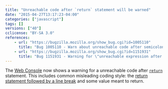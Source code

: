 ```yaml
---
title: "Unreachable code after `return` statement will be warned"
date: "2015-04-27T13:17:23-04:00"
categories: ["javascript"]
tags: []
versions: ["40"]
cclicense: "BY-SA 3.0"
references:
    - url: "https://bugzilla.mozilla.org/show_bug.cgi?id=1005110"
      title: "Bug 1005110 - Warn about unreachable code after semicolon-less return statement"
    - url: "https://bugzilla.mozilla.org/show_bug.cgi?id=1151931"
      title: "Bug 1151931 - Warning for \"unreachable expression after semicolon-less return statement\" triggers incorrectly (braceless if, ASI)"
---
```

The [Web Console](https://developer.mozilla.org/docs/Tools/Web_Console) now shows a warning for a unreachable code after [`return`](https://developer.mozilla.org/docs/Web/JavaScript/Reference/Statements/return) statement. This includes common misleading coding style: the [return statement followed by a line break](https://developer.mozilla.org/docs/Web/JavaScript/Reference/Statements/return#Automatic_semicolon_insertion) and some value meant to return.
